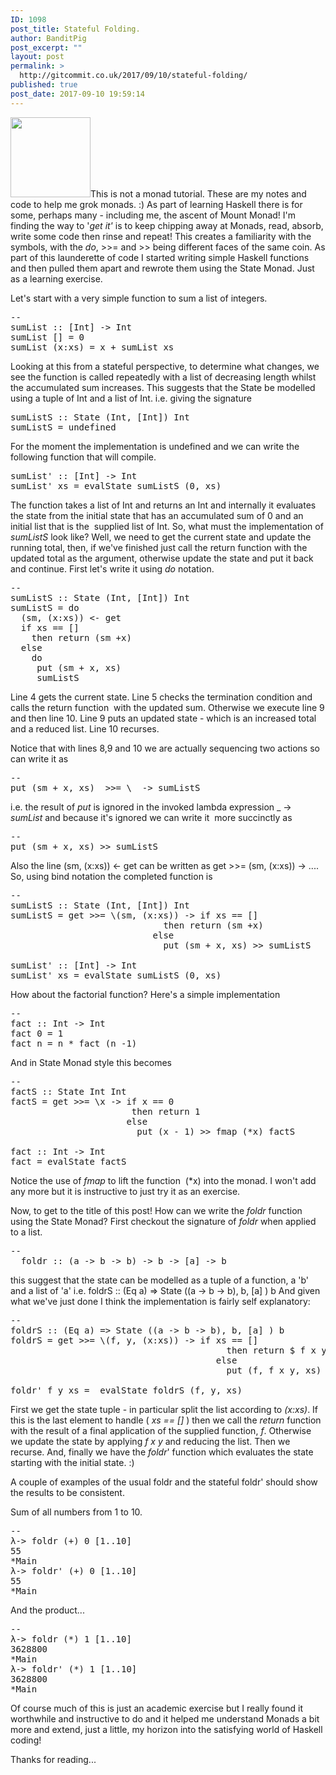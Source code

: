 ```yaml
---
ID: 1098
post_title: Stateful Folding.
author: BanditPig
post_excerpt: ""
layout: post
permalink: >
  http://gitcommit.co.uk/2017/09/10/stateful-folding/
published: true
post_date: 2017-09-10 19:59:14
---
```

<img class="alignnone size-full wp-image-317" src="http://gitcommit.co.uk/wp-content/uploads/2017/03/refresh.png" alt="" width="128" height="128" />This is not a monad tutorial. These are my notes and code to help me grok monads. :)
As part of learning Haskell there is for some, perhaps many - including me, the ascent of Mount Monad!
I'm finding the way to '<em>get it'</em> is to keep chipping away at Monads, read, absorb, write some code then rinse and repeat! This creates a familiarity with the symbols, with the <em>do</em>, &gt;&gt;= and &gt;&gt; being different faces of the same coin.
As part of this launderette of code I started writing simple Haskell functions and then pulled them apart and rewrote them using the State Monad. Just as a learning exercise.

Let's start with a very simple function to sum a list of integers.
<pre class="lang:haskell decode:true ">--
sumList :: [Int] -&gt; Int
sumList [] = 0
sumList (x:xs) = x + sumList xs</pre>
Looking at this from a stateful perspective, to determine what changes, we see the function is called repeatedly with a list of decreasing length whilst the accumulated sum increases.
This suggests that the State be modelled using a tuple of Int and a list of Int. i.e. giving the signature
<pre class="lang:haskell decode:true ">sumListS :: State (Int, [Int]) Int
sumListS = undefined
</pre>
For the moment the implementation is undefined and we can write the following function that will compile.
<pre class="lang:haskell decode:true ">sumList' :: [Int] -&gt; Int
sumList' xs = evalState sumListS (0, xs)</pre>
The function takes a list of Int and returns an Int and internally it evaluates the state from the initial state that has an accumulated sum of 0 and an initial list that is the  supplied list of Int.
So, what must the implementation of <em>sumListS</em> look like? Well, we need to get the current state and update the running total, then, if we've finished just call the return function with the updated total as the argument, otherwise update the state and put it back and continue. First let's write it using <em>do</em> notation.
<pre class="lang:haskell decode:true">-- 
sumListS :: State (Int, [Int]) Int
sumListS = do
  (sm, (x:xs)) &lt;- get
  if xs == [] 
    then return (sm +x)
  else
    do
     put (sm + x, xs)
     sumListS
</pre>
Line 4 gets the current state.
Line 5 checks the termination condition and calls the return function  with the updated sum.
Otherwise we execute line 9 and then line 10.
Line 9 puts an updated state - which is an increased total and a reduced list.
Line 10 recurses.

Notice that with lines 8,9 and 10 we are actually sequencing two actions so can write it as
<pre class="lang:haskell decode:true">--
put (sm + x, xs)  &gt;&gt;= \_ -&gt; sumListS</pre>
i.e. the result of <em>put</em> is ignored in the invoked lambda expression \_ -&gt; <em>sumList </em>and because it's ignored we can write it  more succinctly as
<pre class="lang:haskell decode:true">--
put (sm + x, xs) &gt;&gt; sumListS</pre>
Also the line (sm, (x:xs)) &lt;- get can be written as get &gt;&gt;= \(sm, (x:xs)) -&gt; ....
So, using bind notation the completed function is
<pre class="lang:haskell decode:true">--
sumListS :: State (Int, [Int]) Int
sumListS = get &gt;&gt;= \(sm, (x:xs)) -&gt; if xs == [] 
                             then return (sm +x)
                           else
                             put (sm + x, xs) &gt;&gt; sumListS

sumList' :: [Int] -&gt; Int
sumList' xs = evalState sumListS (0, xs)
</pre>
How about the factorial function?
Here's a simple implementation
<pre class="lang:haskell decode:true ">--
fact :: Int -&gt; Int 
fact 0 = 1
fact n = n * fact (n -1)</pre>
And in State Monad style this becomes
<pre class="lang:haskell decode:true ">--
factS :: State Int Int
factS = get &gt;&gt;= \x -&gt; if x == 0
                       then return 1
                      else 
                        put (x - 1) &gt;&gt; fmap (*x) factS
                     
fact :: Int -&gt; Int                     
fact = evalState factS</pre>
Notice the use of <em>fmap</em> to lift the function  (*x) into the monad. I won't add any more but it is instructive to just try it as an exercise.

Now, to get to the title of this post! How can we write the <em>foldr</em> function using the State Monad? First checkout the signature of <em>foldr </em>when applied to a list.
<pre class="lang:haskell decode:true ">--
  foldr :: (a -&gt; b -&gt; b) -&gt; b -&gt; [a] -&gt; b</pre>
this suggest that the state can be modelled as a tuple of a function, a 'b' and a list of 'a'
i.e. <span class="lang:haskell decode:true crayon-inline ">foldrS :: (Eq a) =&gt; State ((a -&gt; b -&gt; b), b, [a] ) b</span>
And given what we've just done I think the implementation is fairly self explanatory:
<pre class="lang:haskell decode:true ">--
foldrS :: (Eq a) =&gt; State ((a -&gt; b -&gt; b), b, [a] ) b
foldrS = get &gt;&gt;= \(f, y, (x:xs)) -&gt; if xs == []
                                         then return $ f x y
                                       else
                                         put (f, f x y, xs) &gt;&gt; foldrS

foldr' f y xs =  evalState foldrS (f, y, xs) 
</pre>
First we get the state tuple - in particular split the list according to<em> (x:xs)</em>. If this is the last element to handle (<em> xs == []</em> ) then we call the <em>return</em> function with the result of a final application of the supplied function, <em>f</em>. Otherwise we update the state by applying <em>f x y</em> and reducing the list. Then we recurse. And, finally we have the <em>foldr</em>' function which evaluates the state starting with the initial state. :)

A couple of examples of the usual foldr and the stateful foldr' should show the results to be consistent.

Sum of all numbers from 1 to 10.
<pre class="lang:haskell decode:true ">--
λ-&gt; foldr (+) 0 [1..10]
55
*Main
λ-&gt; foldr' (+) 0 [1..10]
55
*Main</pre>
And the product...
<pre class="lang:haskell decode:true ">--
λ-&gt; foldr (*) 1 [1..10]
3628800
*Main
λ-&gt; foldr' (*) 1 [1..10]
3628800
*Main</pre>
Of course much of this is just an academic exercise but I really found it worthwhile and instructive to do and it helped me understand Monads a bit more and extend, just a little, my horizon into the satisfying world of Haskell coding!

Thanks for reading...